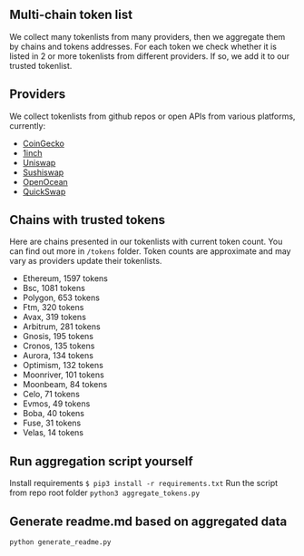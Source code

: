 
## Multi-chain token list 
We collect many tokenlists from many providers, then we aggregate them by chains and tokens addresses. 
For each token we check whether it is listed in 2 or more tokenlists from different providers. If so, 
we add it to our trusted tokenlist.

## Providers
We collect tokenlists from github repos or open APIs from various platforms, currently:
- [CoinGecko](https://www.coingecko.com/)
- [1inch](https://app.1inch.io/)
- [Uniswap](https://uniswap.org/)
- [Sushiswap](https://www.sushi.com/)
- [OpenOcean](https://openocean.finance/)
- [QuickSwap](https://quickswap.exchange/#/swap)

## Chains with trusted tokens
Here are chains presented in our tokenlists with current token count. You can find out more in `/tokens` folder.
Token counts are approximate and may vary as providers update their tokenlists.
- Ethereum, 1597 tokens
- Bsc, 1081 tokens
- Polygon, 653 tokens
- Ftm, 320 tokens
- Avax, 319 tokens
- Arbitrum, 281 tokens
- Gnosis, 195 tokens
- Cronos, 135 tokens
- Aurora, 134 tokens
- Optimism, 132 tokens
- Moonriver, 101 tokens
- Moonbeam, 84 tokens
- Celo, 71 tokens
- Evmos, 49 tokens
- Boba, 40 tokens
- Fuse, 31 tokens
- Velas, 14 tokens

## Run aggregation script yourself
Install requirements
```$ pip3 install -r requirements.txt```
Run the script from repo root folder
```python3 aggregate_tokens.py```
## Generate readme.md based on aggregated data
```bash
python generate_readme.py
```
